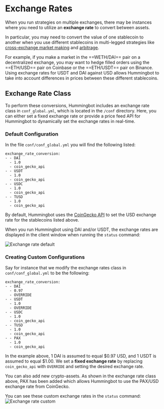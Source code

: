# Exchange Rates

When you run strategies on multiple exchanges, there may be instances where you need to utilize an **exchange rate** to convert between assets.

In particular, you may need to convert the value of one stablecoin to another when you use different stablecoins in multi-legged strategies like [cross-exchange market making](/strategies/cross-exchange-market-making) and [arbitrage](/strategies/arbitrage).

For example, if you make a market in the ==WETH/DAI== pair on a decentralized exchange, you may want to hedge filled orders using the ==ETH/USD== pair on Coinbase or the ==ETH/USDT== pair on Binance. Using exchange rates for USDT and DAI against USD allows Hummingbot to take into account differences in prices between these different stablecoins.

## Exchange Rate Class

To perform these conversions, Hummingbot includes an exchange rate class in `conf_global.yml`, which is located in the `/conf` directory. Here, you can either set a fixed exchange rate or provide a price feed API for Hummingbot to dynamically set the exchange rates in real-time.

### Default Configuration

In the file `conf/conf_global.yml` you will find the following listed:
```
exchange_rate_conversion:
- - DAI
  - 1.0
  - coin_gecko_api
- - USDT
  - 1.0
  - coin_gecko_api
- - USDC
  - 1.0
  - coin_gecko_api
- - TUSD
  - 1.0
  - coin_gecko_api
```
By default, Hummingbot uses the [CoinGecko API](https://www.coingecko.com/en/api) to set the USD exchange rate for the stablecoins listed above.

When you run Hummingbot using DAI and/or USDT, the exchange rates are displayed in the client window when running the `status` command:

![Exchange rate default](/assets/img/exchange-rate-default.png)

### Creating Custom Configurations

Say for instance that we modify the exchange rates class in `conf/conf_global.yml` to be the following:

```
exchange_rate_conversion:
- - DAI
  - 0.97
  - OVERRIDE
- - USDT
  - 1.0
  - OVERRIDE
- - USDC
  - 1.0
  - coin_gecko_api
- - TUSD
  - 1.0
  - coin_gecko_api
- - PAX
  - 1.0
  - coin_gecko_api
```

In the example above, 1 DAI is assumed to equal $0.97 USD, and 1 USDT is assumed to equal $1.00. We set a **fixed exchange rate** by replacing `coin_gecko_api` with `OVERRIDE` and setting the desired exchange rate.

You can also add new crypto-assets. As shown in the exchange rate class above, PAX has been added which allows Hummingbot to use the PAX/USD exchange rate from CoinGecko.

You can see these custom exchange rates in the `status` command:
![Exchange rate custom](/assets/img/exchange-rate-custom.png)
